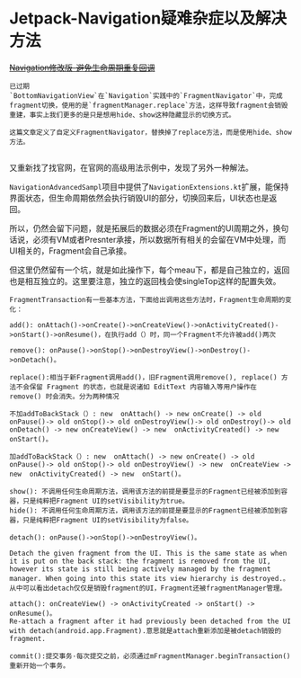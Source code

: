 # Jetpack-Navigation疑难杂症以及解决方法

~~[Navigation修改版-避免生命周期重复回调](https://juejin.im/post/5ed75d6d6fb9a047ff1ab407)~~

```
已过期
`BottomNavigationView`在`Navigation`实践中的`FragmentNavigator`中，完成fragment切换，使用的是`fragmentManager.replace`方法，这样导致fragment会销毁重建，事实上我们更多的是只是想用hide、show这种隐藏显示的切换方式。

这篇文章定义了自定义FragmentNavigator，替换掉了replace方法，而是使用hide、show方法。


```

又重新找了找官网，在官网的高级用法示例中，发现了另外一种解法。

`NavigationAdvancedSampl`项目中提供了`NavigationExtensions.kt`扩展，能保持界面状态，但生命周期依然会执行销毁UI的部分，切换回来后，UI状态也是返回。

所以，仍然会留下问题，就是拓展后的数据必须在Fragment的UI周期之外，换句话说，必须有VM或者Presnter承接，所以数据所有相关的会留在VM中处理，而UI相关的，Fragment会自己承接。



但这里仍然留有一个坑，就是如此操作下，每个meau下，都是自己独立的，返回也是相互独立的。这里要注意，独立的返回栈会使singleTop这样的配置失效。



```
FragmentTransaction有一些基本方法，下面给出调用这些方法时，Fragment生命周期的变化：

add(): onAttach()->onCreate()->onCreateView()->onActivityCreated()->onStart()->onResume()，在执行add（）时，同一个Fragment不允许被add()两次

remove(): onPause()->onStop()->onDestroyView()->onDestroy()->onDetach()。

replace():相当于新Fragment调用add()，旧Fragment调用remove(), replace() 方法不会保留 Fragment 的状态，也就是说诸如 EditText 内容输入等用户操作在 remove() 时会消失。分为两种情况

不加addToBackStack（）: new  onAttach() -> new onCreate() -> old  onPause()-> old onStop()-> old onDestroyView()-> old onDestroy()-> old onDetach() -> new onCreateView() -> new  onActivityCreated() -> new  onStart()。

加addToBackStack（）: new  onAttach() -> new onCreate() -> old  onPause()-> old onStop()-> old onDestroyView() -> new  onCreateView -> new  onActivityCreated() -> new  onStart()。

show(): 不调用任何生命周期方法，调用该方法的前提是要显示的Fragment已经被添加到容器，只是纯粹把Fragment UI的setVisibility为true。
hide(): 不调用任何生命周期方法，调用该方法的前提是要显示的Fragment已经被添加到容器，只是纯粹把Fragment UI的setVisibility为false。

detach(): onPause()->onStop()->onDestroyView()。

Detach the given fragment from the UI. This is the same state as when it is put on the back stack: the fragment is removed from the UI, however its state is still being actively managed by the fragment manager. When going into this state its view hierarchy is destroyed.。从中可以看出detach仅仅是销毁fragment的UI，Fragment还被fragmentManager管理。

attach(): onCreateView() -> onActivityCreated -> onStart() -> onResume()。
Re-attach a fragment after it had previously been detached from the UI with detach(android.app.Fragment).意思就是attach重新添加是被detach销毁的fragment.

commit():提交事务·每次提交之前，必须通过mFragmentManager.beginTransaction()重新开始一个事务。

```



